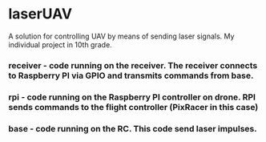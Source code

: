 # laserUAV
A solution for controlling UAV by means of sending laser signals. My individual project in 10th grade.

### receiver - code running on the receiver. The receiver connects to Raspberry PI via GPIO and transmits commands from base.
### rpi - code running on the Raspberry PI controller on drone. RPI sends commands to the flight controller (PixRacer in this case)
### base - code running on the RC. This code send laser impulses.
